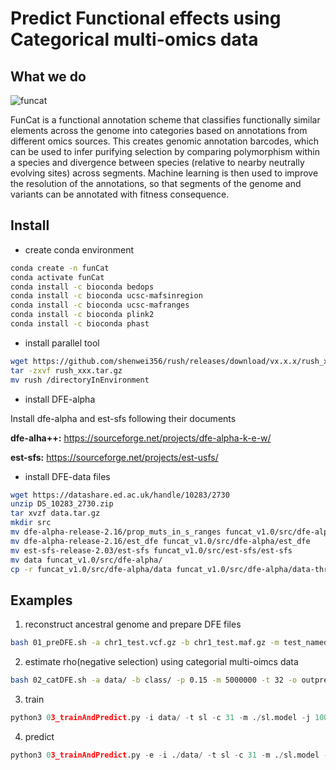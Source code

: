 # Predict Functional effects using Categorical multi-omics data

## What we do
![funcat](https://github.com/LipengKang/FunCat/assets/50673598/9a75ed15-e8fd-4617-a009-ff9f3e560f63)

FunCat is a functional annotation scheme that classifies functionally similar elements across the genome into categories based on annotations from different omics sources. This creates genomic annotation barcodes, which can be used to infer purifying selection by comparing polymorphism within a species and divergence between species (relative to nearby neutrally evolving sites) across segments. Machine learning is then used to improve the resolution of the annotations, so that segments of the genome and variants can be annotated with fitness consequence.

## Install
* create conda environment
```sh
conda create -n funCat
conda activate funCat
conda install -c bioconda bedops
conda install -c bioconda ucsc-mafsinregion
conda install -c bioconda ucsc-mafranges
conda install -c bioconda plink2
conda install -c bioconda phast
```

* install parallel tool
```sh
wget https://github.com/shenwei356/rush/releases/download/vx.x.x/rush_xxx.tar.gz
tar -zxvf rush_xxx.tar.gz
mv rush /directoryInEnvironment
```

* install DFE-alpha

Install dfe-alpha and est-sfs following their documents

**dfe-alha++:** https://sourceforge.net/projects/dfe-alpha-k-e-w/

**est-sfs:** https://sourceforge.net/projects/est-usfs/

* install DFE-data files
 ```sh
wget https://datashare.ed.ac.uk/handle/10283/2730
unzip DS_10283_2730.zip
tar xvzf data.tar.gz
mkdir src
mv dfe-alpha-release-2.16/prop_muts_in_s_ranges funcat_v1.0/src/dfe-alpha/prop_muts_in_s_ranges
mv dfe-alpha-release-2.16/est_dfe funcat_v1.0/src/dfe-alpha/est_dfe
mv est-sfs-release-2.03/est-sfs funcat_v1.0/src/est-sfs/est-sfs
mv data funcat_v1.0/src/dfe-alpha/
cp -r funcat_v1.0/src/dfe-alpha/data funcat_v1.0/src/dfe-alpha/data-three-epoch
```

## Examples

1. reconstruct ancestral genome and prepare DFE files
```sh
bash 01_preDFE.sh -a chr1_test.vcf.gz -b chr1_test.maf.gz -m test_named.mod -r reference -n nodeName -o chr1
```
2. estimate rho(negative selection) using categorial multi-oimcs data
```sh
bash 02_catDFE.sh -a data/ -b class/ -p 0.15 -m 5000000 -t 32 -o outprefix
```
3. train
```python
python3 03_trainAndPredict.py -i data/ -t sl -c 31 -m ./sl.model -j 100
```
4. predict
```python
python3 03_trainAndPredict.py -e -i ./data/ -t sl -c 31 -m ./sl.model -o sl.output
```


